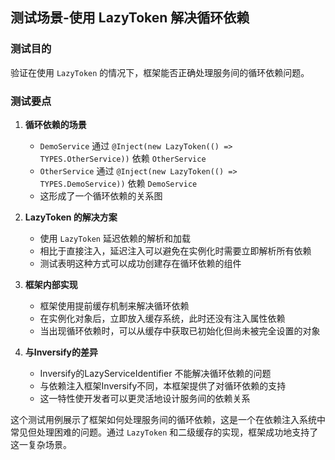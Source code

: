 ## 测试场景-使用 LazyToken 解决循环依赖

### 测试目的

验证在使用 `LazyToken` 的情况下，框架能否正确处理服务间的循环依赖问题。

### 测试要点

1. **循环依赖的场景**
   - `DemoService` 通过 `@Inject(new LazyToken(() => TYPES.OtherService))` 依赖 `OtherService`
   - `OtherService` 通过 `@Inject(new LazyToken(() => TYPES.DemoService))` 依赖 `DemoService`
   - 这形成了一个循环依赖的关系图

2. **LazyToken 的解决方案**
   - 使用 `LazyToken` 延迟依赖的解析和加载
   - 相比于直接注入，延迟注入可以避免在实例化时需要立即解析所有依赖
   - 测试表明这种方式可以成功创建存在循环依赖的组件

3. **框架内部实现**
   - 框架使用提前缓存机制来解决循环依赖
   - 在实例化对象后，立即放入缓存系统，此时还没有注入属性依赖
   - 当出现循环依赖时，可以从缓存中获取已初始化但尚未被完全设置的对象

4. **与Inversify的差异**
   - Inversify的LazyServiceIdentifier 不能解决循环依赖的问题
   - 与依赖注入框架Inversify不同，本框架提供了对循环依赖的支持
   - 这一特性使开发者可以更灵活地设计服务间的依赖关系

这个测试用例展示了框架如何处理服务间的循环依赖，这是一个在依赖注入系统中常见但处理困难的问题。通过 `LazyToken` 和二级缓存的实现，框架成功地支持了这一复杂场景。
